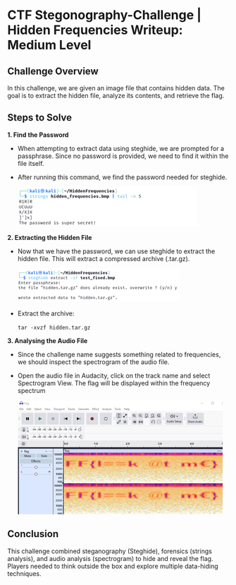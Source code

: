 # CTF Stegonography-Challenge | Hidden Frequencies Writeup: Medium Level

## Challenge Overview

In this challenge, we are given an image file that contains hidden data. The goal is to extract the hidden file, analyze its contents, and retrieve the flag.

## Steps to Solve

**1. Find the Password**

  - When attempting to extract data using steghide, we are prompted for a passphrase. Since no password is provided, we need to find it within the file itself.
  
  - After running this command, we find the password needed for steghide.

    ![alt text](media/image-01.png)

**2. Extracting the Hidden File**

  - Now that we have the password, we can use steghide to extract the hidden file. This will extract a compressed archive (.tar.gz).

    ![alt text](media/image-02.png)

  - Extract the archive:

    `tar -xvzf hidden.tar.gz`

**3. Analysing the Audio File**

  - Since the challenge name suggests something related to frequencies, we should inspect the spectrogram of the audio file.
  - Open the audio file in Audacity, click on the track name and select Spectrogram View. The flag will be displayed within the frequency spectrum

    ![alt text](media/image-03.png)

## Conclusion

This challenge combined steganography (Steghide), forensics (strings analysis), and audio analysis (spectrogram) to hide and reveal the flag. Players needed to think outside the box and explore multiple data-hiding techniques.

